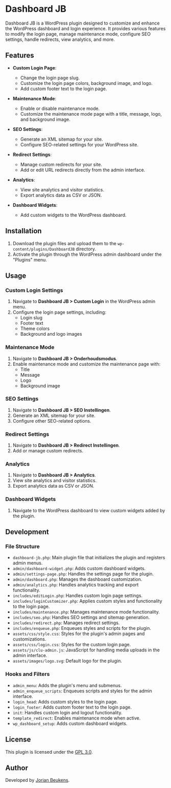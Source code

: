 # Dashboard JB

Dashboard JB is a WordPress plugin designed to customize and enhance the WordPress dashboard and login experience. It provides various features to modify the login page, manage maintenance mode, configure SEO settings, handle redirects, view analytics, and more.

## Features

- **Custom Login Page**: 
  - Change the login page slug.
  - Customize the login page colors, background image, and logo.
  - Add custom footer text to the login page.

- **Maintenance Mode**:
  - Enable or disable maintenance mode.
  - Customize the maintenance mode page with a title, message, logo, and background image.

- **SEO Settings**:
  - Generate an XML sitemap for your site.
  - Configure SEO-related settings for your WordPress site.

- **Redirect Settings**:
  - Manage custom redirects for your site.
  - Add or edit URL redirects directly from the admin interface.

- **Analytics**:
  - View site analytics and visitor statistics.
  - Export analytics data as CSV or JSON.

- **Dashboard Widgets**:
  - Add custom widgets to the WordPress dashboard.

## Installation

1. Download the plugin files and upload them to the `wp-content/plugins/DashboardJB` directory.
2. Activate the plugin through the WordPress admin dashboard under the "Plugins" menu.

## Usage

### Custom Login Settings
1. Navigate to **Dashboard JB > Custom Login** in the WordPress admin menu.
2. Configure the login page settings, including:
   - Login slug
   - Footer text
   - Theme colors
   - Background and logo images

### Maintenance Mode
1. Navigate to **Dashboard JB > Onderhoudsmodus**.
2. Enable maintenance mode and customize the maintenance page with:
   - Title
   - Message
   - Logo
   - Background image

### SEO Settings
1. Navigate to **Dashboard JB > SEO Instellingen**.
2. Generate an XML sitemap for your site.
3. Configure other SEO-related options.

### Redirect Settings
1. Navigate to **Dashboard JB > Redirect Instellingen**.
2. Add or manage custom redirects.

### Analytics
1. Navigate to **Dashboard JB > Analytics**.
2. View site analytics and visitor statistics.
3. Export analytics data as CSV or JSON.

### Dashboard Widgets
1. Navigate to the WordPress dashboard to view custom widgets added by the plugin.

## Development

### File Structure
- `dashboard-jb.php`: Main plugin file that initializes the plugin and registers admin menus.
- `admin/dashboard-widget.php`: Adds custom dashboard widgets.
- `admin/settings-page.php`: Handles the settings page for the plugin.
- `admin/dashboard.php`: Manages the dashboard customization.
- `admin/analytics.php`: Handles analytics tracking and export functionality.
- `includes/editLogin.php`: Handles custom login page settings.
- `includes/loginCustomizer.php`: Applies custom styles and functionality to the login page.
- `includes/maintenance.php`: Manages maintenance mode functionality.
- `includes/seo.php`: Handles SEO settings and sitemap generation.
- `includes/redirect.php`: Manages redirect settings.
- `includes/enqueue.php`: Enqueues styles and scripts for the plugin.
- `assets/css/style.css`: Styles for the plugin's admin pages and customizations.
- `assets/css/login.css`: Styles for the custom login page.
- `assets/js/clu-admin.js`: JavaScript for handling media uploads in the admin interface.
- `assets/images/logo.svg`: Default logo for the plugin.

### Hooks and Filters
- `admin_menu`: Adds the plugin's menu and submenus.
- `admin_enqueue_scripts`: Enqueues scripts and styles for the admin interface.
- `login_head`: Adds custom styles to the login page.
- `login_footer`: Adds custom footer text to the login page.
- `init`: Handles custom login and logout functionality.
- `template_redirect`: Enables maintenance mode when active.
- `wp_dashboard_setup`: Adds custom dashboard widgets.

## License

This plugin is licensed under the [GPL 3.0](https://www.gnu.org/licenses/gpl-3.0.html).

## Author

Developed by [Jorian Beukens](https://jorianbeukens.nl).